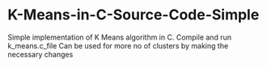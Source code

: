 # K-Means-in-C-Source-Code-Simple

Simple implementation of K Means algorithm in C.
Compile and run k_means.c_file 
Can be used for more no of clusters by making the necessary changes
